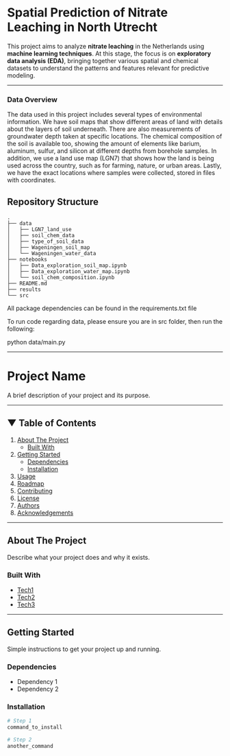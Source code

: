 # Spatial Prediction of Nitrate Leaching in North Utrecht

This project aims to analyze **nitrate leaching** in the Netherlands using **machine learning techniques**. At this stage, the focus is on **exploratory data analysis (EDA)**, bringing together various spatial and chemical datasets to understand the patterns and features relevant for predictive modeling.

---

### Data Overview

The data used in this project includes several types of environmental information. We have soil maps that show different areas of land with details about the layers of soil underneath. There are also measurements of groundwater depth taken at specific locations. The chemical composition of the soil is available too, showing the amount of elements like barium, aluminum, sulfur, and silicon at different depths from borehole samples. In addition, we use a land use map (LGN7) that shows how the land is being used across the country, such as for farming, nature, or urban areas. Lastly, we have the exact locations where samples were collected, stored in files with coordinates.

## Repository Structure

```
.
├── data
│   ├── LGN7_land_use
│   ├── soil_chem_data
│   ├── type_of_soil_data
│   ├── Wageningen_soil_map
│   └── Wageningen_water_data
├── notebooks
│   ├── Data_exploration_soil_map.ipynb
│   ├── Data_exploration_water_map.ipynb
│   └── soil_chem_composition.ipynb
├── README.md
├── results
└── src
```


All package dependencies can be found in the requirements.txt file

To run code regarding data, please ensure you are in src folder, then run the following:

python data/main.py




---


# Project Name

A brief description of your project and its purpose.

---

## ▼ Table of Contents

1. [About The Project](#about-the-project)
    - [Built With](#built-with)
2. [Getting Started](#getting-started)
    - [Dependencies](#dependencies)
    - [Installation](#installation)
3. [Usage](#usage)
4. [Roadmap](#roadmap)
5. [Contributing](#contributing)
6. [License](#license)
7. [Authors](#authors)
8. [Acknowledgements](#acknowledgements)

---

## About The Project

Describe what your project does and why it exists.

### Built With

- [Tech1](#)
- [Tech2](#)
- [Tech3](#)

---

## Getting Started

Simple instructions to get your project up and running.

### Dependencies

- Dependency 1
- Dependency 2

### Installation

```bash
# Step 1
command_to_install

# Step 2
another_command
